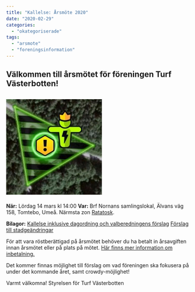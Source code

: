 ```yaml
---
title: "Kallelse: Årsmöte 2020"
date: "2020-02-29"
categories: 
  - "okategoriserade"
tags: 
  - "arsmote"
  - "foreningsinformation"
---
```


## Välkommen till årsmötet för föreningen Turf Västerbotten!

## ![cropped-2019-06-26-19.40.25](images/cropped-2019-06-26-19.40.25.jpg)

**När:** Lördag 14 mars kl 14:00 **Var:** Brf Nornans samlingslokal, Älvans väg 158, Tomtebo, Umeå. Närmsta zon [Ratatosk](https://turfgame.com/map/Ratatosk).

**Bilagor:** [Kallelse inklusive dagordning och valberedningens förslag](https://turfvasterbotten.files.wordpress.com/2020/02/turf-vb-kallelse-c3a5rsmc3b6te-2020-03-14-2.pdf "Turf VB Kallelse årsmöte 2020-03-14-2") [Förslag till stadgeändringar](https://turfvasterbotten.files.wordpress.com/2020/02/fc3b6rslag-till-stadgec3a4ndringar-fc3b6r-turf-vc3a4sterbotten.pdf "Förslag till stadgeändringar för Turf Västerbotten")

För att vara röstberättigad på årsmötet behöver du ha betalt in årsavgiften innan årsmötet eller på plats på mötet. [Här finns mer information om inbetalning.](https://turfvasterbotten.wordpress.com/bli-medlem/)

Det kommer finnas möjlighet till förslag om vad föreningen ska fokusera på under det kommande året, samt crowdy-möjlighet!

Varmt välkomna! Styrelsen för Turf Västerbotten
